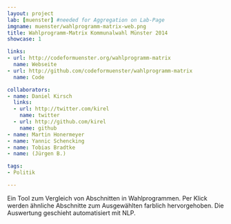 ```yaml
---
layout: project
lab: [muenster] #needed for Aggregation on Lab-Page
imgname: muenster/wahlprogramm-matrix-web.png
title: Wahlprogramm-Matrix Kommunalwahl Münster 2014
showcase: 1

links:
- url: http://codeformuenster.org/wahlprogramm-matrix
  name: Webseite
- url: http://github.com/codeformuenster/wahlprogramm-matrix
  name: Code

collaborators:
- name: Daniel Kirsch
  links:
  - url: http://twitter.com/kirel
    name: twitter
  - url: http://github.com/kirel
    name: github
- name: Martin Honermeyer
- name: Yannic Schencking
- name: Tobias Bradtke
- name: (Jürgen B.)

tags:
- Politik

---
```


Ein Tool zum Vergleich von Abschnitten in Wahlprogrammen.
Per Klick werden ähnliche Abschnitte zum Ausgewählten farblich hervorgehoben.
Die Auswertung geschieht automatisiert mit NLP.

